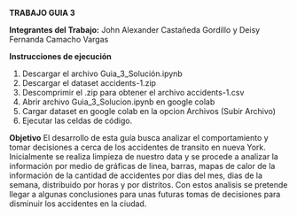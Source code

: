 **TRABAJO GUIA 3**

**Integrantes del Trabajo:**  John Alexander Castañeda Gordillo y Deisy Fernanda Camacho Vargas

**Instrucciones de ejecución**
1. Descargar el archivo Guia_3_Solución.ipynb
2. Descargar el dataset accidents-1.zip
3. Descomprimir el .zip para obtener el archivo accidents-1.csv
4. Abrir archivo Guia_3_Solucion.ipynb en google colab
5. Cargar dataset en google colab en la opcion Archivos (Subir Archivo)
6. Ejecutar las celdas de código.


**Objetivo** 
El desarrollo de esta guía busca analizar el comportamiento y tomar decisiones a cerca de los accidentes de transito en nueva York. 
Inicialmente se realiza limpieza de nuestro data y se procede a analizar la información por medio de gráficas de linea, barras, mapas de calor de la información de la cantidad de accidentes por dias del mes, dias de la semana, distribuido por horas y por distritos. 
Con estos analisis se pretende llegar a algunas conclusiones para unas futuras tomas de decisiones para disminuir los accidentes en la ciudad. 
